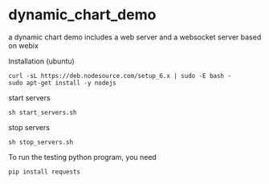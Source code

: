 # dynamic_chart_demo
a dynamic chart demo includes a web server and a websocket server based on webix


Installation (ubuntu)

    curl -sL https://deb.nodesource.com/setup_6.x | sudo -E bash -
    sudo apt-get install -y nodejs
    
start servers

    sh start_servers.sh
    
stop servers

    sh stop_servers.sh
    
To run the testing python program, you need 

    pip install requests
